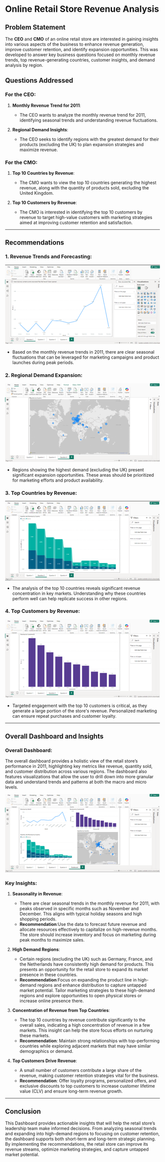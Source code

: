 # Online Retail Store Revenue Analysis

## Problem Statement

The **CEO** and **CMO** of an online retail store are interested in gaining insights into various aspects of the business to enhance revenue generation, improve customer retention, and identify expansion opportunities. This was developed to answer key business questions focused on monthly revenue trends, top revenue-generating countries, customer insights, and demand analysis by region.

## Questions Addressed

### For the CEO:
1. **Monthly Revenue Trend for 2011**:
   - The CEO wants to analyze the monthly revenue trend for 2011, identifying seasonal trends and understanding revenue fluctuations.
   
2. **Regional Demand Insights**:
   - The CEO seeks to identify regions with the greatest demand for their products (excluding the UK) to plan expansion strategies and maximize revenue.

### For the CMO:
1. **Top 10 Countries by Revenue**:
   - The CMO wants to view the top 10 countries generating the highest revenue, along with the quantity of products sold, excluding the United Kingdom.

2. **Top 10 Customers by Revenue**:
   - The CMO is interested in identifying the top 10 customers by revenue to target high-value customers with marketing strategies aimed at improving customer retention and satisfaction.

---

## Recommendations

### 1. **Revenue Trends and Forecasting**:
    
  ![Time Series Revenue](Monthly_revenue.png)
   - Based on the monthly revenue trends in 2011, there are clear seasonal fluctuations that can be leveraged for marketing campaigns and product launches during peak periods.

### 2. **Regional Demand Expansion**:
![Demand Analysis](Region_Analysis.png)
   - Regions showing the highest demand (excluding the UK) present significant expansion opportunities. These areas should be prioritized for marketing efforts and product availability.

### 3. **Top Countries by Revenue**:
![Top Countries by Revenue](Top_Countries_by_revenue.png)
   - The analysis of the top 10 countries reveals significant revenue concentration in key markets. Understanding why these countries perform well can help replicate success in other regions.

### 4. **Top Customers by Revenue**:
![Top Customers by Revenue](Top_Customers.png)
   - Targeted engagement with the top 10 customers is critical, as they generate a large portion of the store's revenue. Personalized marketing can ensure repeat purchases and customer loyalty.

---
## Overall Dashboard and Insights

### **Overall Dashboard:**
The overall dashboard provides a holistic view of the retail store’s performance in 2011, highlighting key metrics like revenue, quantity sold, and customer distribution across various regions. The dashboard also features visualizations that allow the user to drill down into more granular data and understand trends and patterns at both the macro and micro levels.

![Overall Dashboard](Dashboard.png)

### **Key Insights**:
1. **Seasonality in Revenue**: 
   - There are clear seasonal trends in the monthly revenue for 2011, with peaks observed in specific months such as November and December. This aligns with typical holiday seasons and high shopping periods.
   - **Recommendation**:Use the data to forecast future revenue and allocate resources effectively to capitalize on high-revenue months. The store should increase inventory and focus on marketing during peak months to maximize sales.

2. **High Demand Regions**:
   - Certain regions (excluding the UK) such as Germany, France, and the Netherlands have consistently high demand for products. This presents an opportunity for the retail store to expand its market presence in these countries.
   - **Recommendation**:Focus on expanding the product line in high-demand regions and enhance distribution to capture untapped market potential. Tailor marketing strategies to these high-demand regions and explore opportunities to open physical stores or increase online presence there.

3. **Concentration of Revenue from Top Countries**:
   - The top 10 countries by revenue contribute significantly to the overall sales, indicating a high concentration of revenue in a few markets. This insight can help the store focus efforts on nurturing these markets.
   - **Recommendation**: Maintain strong relationships with top-performing countries while exploring adjacent markets that may have similar demographics or demand.

4. **Top Customers Drive Revenue**:
   - A small number of customers contribute a large share of the revenue, making customer retention strategies vital for the business.
   - **Recommendation**: Offer loyalty programs, personalized offers, and exclusive discounts to top customers to increase customer lifetime value (CLV) and ensure long-term revenue growth.

---

## Conclusion

This Dashboard provides actionable insights that will help the retail store’s leadership team make informed decisions. From analyzing seasonal trends and expanding into high-demand regions to focusing on customer retention, the dashboard supports both short-term and long-term strategic planning. By implementing the recommendations, the retail store can improve its revenue streams, optimize marketing strategies, and capture untapped market potential.
